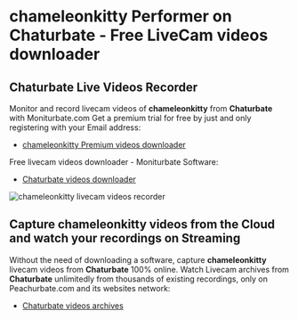 # chameleonkitty Performer on Chaturbate - Free LiveCam videos downloader

## Chaturbate Live Videos Recorder

Monitor and record livecam videos of **chameleonkitty** from **Chaturbate** with Moniturbate.com
Get a premium trial for free by just and only registering with your Email address:
* [chameleonkitty Premium videos downloader](https://moniturbate.com/request-demo-licence-key.html)

Free livecam videos downloader - Moniturbate Software:
* [Chaturbate videos downloader](https://moniturbate.com/moniturbate-download-software.html)

![chameleonkitty livecam videos recorder](https://peachurnet.com/templates/moniturbate-software.png)


## Capture chameleonkitty videos from the Cloud and watch your recordings on Streaming

Without the need of downloading a software, capture **chameleonkitty** livecam videos from **Chaturbate** 100% online.
Watch Livecam archives from **Chaturbate** unlimitedly from thousands of existing recordings, only on Peachurbate.com and its websites network:
* [Chaturbate videos archives](https://peachurnet.com/)